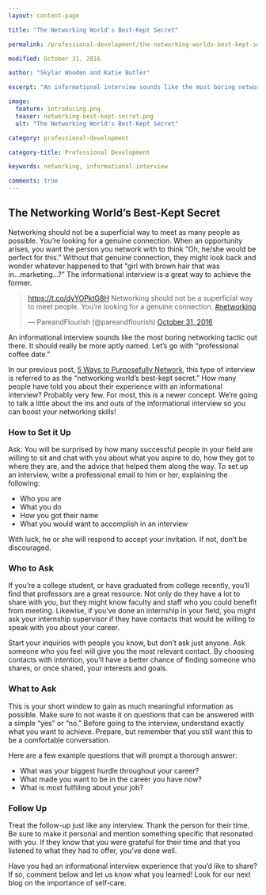 ```yaml
---
layout: content-page

title: "The Networking World's Best-Kept Secret"

permalink: /professional-development/the-networking-worlds-best-kept-secret/

modified: October 31, 2016

author: "Skylar Wooden and Katie Butler"

excerpt: "An informational interview sounds like the most boring networking tactic out there. It should really be more aptly named. Let’s go with “professional coffee date.”"

image:
  feature: introducing.png
  teaser: networking-best-kept-secret.png
  alt: "The Networking World's Best-Kept Secret"

category: professional-development

category-title: Professional Development

keywords: networking, informational interview

comments: true
---
```


## The Networking World’s Best-Kept Secret

Networking should not be a superficial way to meet as many people as possible. You’re looking for a genuine connection. When an opportunity arises, you want the person you network with to think “Oh, he/she would be perfect for this.” Without that genuine connection, they might look back and wonder whatever happened to that “girl with brown hair that was in...marketing…?” The informational interview is a great way to achieve the former. 

<blockquote class="twitter-tweet tw-align-center" data-lang="en"><p lang="en" dir="ltr"><a href="https://t.co/dyYOPktG8H">https://t.co/dyYOPktG8H</a> Networking should not be a superficial way to meet people. You’re looking for a genuine connection. <a href="https://twitter.com/hashtag/networking?src=hash">#networking</a></p>&mdash; PareandFlourish (@pareandflourish) <a href="https://twitter.com/pareandflourish/status/793112909979222017">October 31, 2016</a></blockquote>
<script async src="//platform.twitter.com/widgets.js" charset="utf-8"></script>

An informational interview sounds like the most boring networking tactic out there. It should really be more aptly named. Let’s go with “professional coffee date.”  

In our previous post, [5 Ways to Purposefully Network]({{site.url}}//professional-development/five-ways-to-purposefully-network), this type of interview is referred to as the “networking world’s best-kept secret.” How many people have told you about their experience with an informational interview? Probably very few. For most, this is a newer concept. We’re going to talk a little about the ins and outs of the informational interview so you can boost your networking skills!

### How to Set it Up 

Ask. You will be surprised by how many successful people in your field are willing to sit and chat with you about what you aspire to do, how they got to where they are, and the advice that helped them along the way. To set up an interview, write a professional email to him or her, explaining the following: 

* Who you are
* What you do 
* How you got their name
* What you would want to accomplish in an interview

With luck, he or she will respond to accept your invitation. If not, don’t be discouraged. 

### Who to Ask

If you’re a college student, or have graduated from college recently, you’ll find that professors are a great resource. Not only do they have a lot to share with you, but they might know faculty and staff who you could benefit from meeting. Likewise, if you’ve done an internship in your field, you might ask your internship supervisor if they have contacts that would be willing to speak with you about your career. 

Start your inquiries with people you know, but don’t ask just anyone. Ask someone who you feel will give you the most relevant contact. By choosing contacts with intention, you’ll have a better chance of finding someone who shares, or once shared, your interests and goals.

### What to Ask

This is your short window to gain as much meaningful information as possible. Make sure to not waste it on questions that can be answered with a simple “yes” or “no.” Before going to the interview, understand exactly what you want to achieve. Prepare, but remember that you still want this to be a comfortable conversation.  

Here are a few example questions that will prompt a thorough answer: 

* What was your biggest hurdle throughout your career? 
* What made you want to be in the career you have now? 
* What is most fulfilling about your job?

### Follow Up

Treat the follow-up just like any interview. Thank the person for their time. Be sure to make it personal and mention something specific that resonated with you. If they know that you were grateful for their time and that you listened to what they had to offer, you’ve done well.

Have you had an informational interview experience that you’d like to share? If so, comment below and let us know what you learned! Look for our next blog on the importance of self-care.

